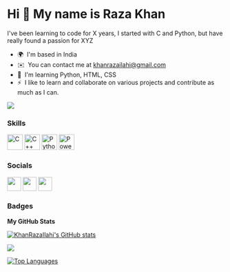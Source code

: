 Hi 👋 My name is Raza Khan
================================

I've been learning to code for X years, I started with C and Python, but have really found a passion for XYZ

* 🌍  I'm based in India
* ✉️  You can contact me at [khanrazailahi@gmail.com](mailto:khanrazailahi@gmail.com)
* 🧠  I'm learning Python, HTML, CSS
* ⚡  I like to learn and collaborate on various projects and contribute as much as I can.

<a href="https://www.github.com/KhanRazaIlahi" target="_blank" rel="noreferrer"><img
src="https://img.shields.io/github/followers/KhanRazaIlahi?logo=github&style=for-the-badge&color=0891b2&labelColor=1c1917" /></a>

### Skills

<p align="left">
<a href="https://docs.microsoft.com/en-us/cpp/?view=msvc-170" target="_blank" rel="noreferrer"><img src="https://raw.githubusercontent.com/danielcranney/readme-generator/main/public/icons/skills/c-colored.svg" width="36" height="36" alt="C" /></a>
<a href="https://docs.microsoft.com/en-us/cpp/?view=msvc-170" target="_blank" rel="noreferrer"><img src="https://raw.githubusercontent.com/danielcranney/readme-generator/main/public/icons/skills/cplusplus-colored.svg" width="36" height="36" alt="C++" /></a>
<a href="https://www.python.org/" target="_blank" rel="noreferrer"><img src="https://raw.githubusercontent.com/danielcranney/readme-generator/main/public/icons/skills/python-colored.svg" width="36" height="36" alt="Python" /></a>
<a href="https://powerbi.microsoft.com/" target="_blank" rel="noreferrer"><img src=https://github.com/microsoft/PowerBI-Icons/blob/main/SVG/Power-BI.svg width="36" height="36" alt="Power-BI" /></a>
</p>


### Socials

<p align="left"> <a href="https://www.github.com/KhanRazaIlahi" target="_blank" rel="noreferrer"><img src="https://raw.githubusercontent.com/danielcranney/readme-generator/main/public/icons/socials/github.svg" width="32" height="32" /></a> <a href="http://www.instagram.com/its.khan12__" target="_blank" rel="noreferrer"><img src="https://raw.githubusercontent.com/danielcranney/readme-generator/main/public/icons/socials/instagram.svg" width="32" height="32" /></a> <a href="https://www.linkedin.com/in/raza-ilahi-khan" target="_blank" rel="noreferrer"><img src="https://raw.githubusercontent.com/danielcranney/readme-generator/main/public/icons/socials/linkedin.svg" width="32" height="32" /></a></p>

### Badges

<b>My GitHub Stats</b>

<a href="http://www.github.com/KhanRazaIlahi"><img src="https://github-readme-stats.vercel.app/api?username=KhanRazaIlahi&show_icons=true&hide=&count_private=true&title_color=0891b2&text_color=ffffff&icon_color=0891b2&bg_color=1c1917&hide_border=true&show_icons=true" alt="KhanRazaIlahi's GitHub stats" /></a>

<a href="http://www.github.com/KhanRazaIlahi"><img src="https://github-readme-streak-stats.herokuapp.com/?user=KhanRazaIlahi&stroke=ffffff&background=1c1917&ring=0891b2&fire=0891b2&currStreakNum=ffffff&currStreakLabel=0891b2&sideNums=ffffff&sideLabels=ffffff&dates=ffffff&hide_border=true" /></a>


<a href="https://github.com/KhanRazaIlahi" align="left"><img src="https://github-readme-stats.vercel.app/api/top-langs/?username=KhanRazaIlahi&langs_count=10&title_color=0891b2&text_color=ffffff&icon_color=0891b2&bg_color=1c1917&hide_border=true&locale=en&custom_title=Top%20%Languages" alt="Top Languages" /></a>
<!---
KhanRazaIlahi/KhanRazaIlahi is a ✨ special ✨ repository because its `README.md` (this file) appears on your GitHub profile.
You can click the Preview link to take a look at your changes.
--->

